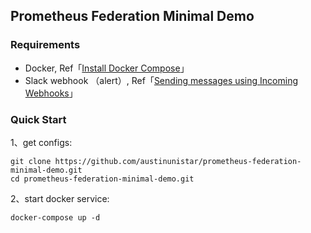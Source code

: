 ## Prometheus Federation Minimal Demo

### Requirements

- Docker, Ref「[Install Docker Compose](https://docs.docker.com/compose/)」
- Slack webhook （alert）, Ref「[Sending messages using Incoming Webhooks](https://api.slack.com/messaging/webhooks)」

### Quick Start

1、get configs:

```shell
git clone https://github.com/austinunistar/prometheus-federation-minimal-demo.git
cd prometheus-federation-minimal-demo.git
```
2、start docker service:

```shell
docker-compose up -d
```